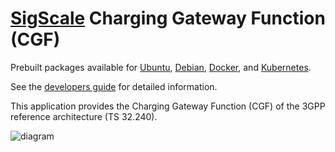 # [SigScale](http://www.sigscale.org) Charging Gateway Function (CGF)

Prebuilt packages available for
[Ubuntu](https://github.com/sigscale/cgf/blob/main/README.ubuntu.md),
[Debian](https://github.com/sigscale/cgf/blob/main/README.debian.md),
[Docker](https://github.com/sigscale/cgf/blob/main/README.docker.md),
and
[Kubernetes](https://github.com/sigscale/cgf/blob/main/README.kubernetes.md).

See the
[developers guide](https://storage.googleapis.com/cgf.sigscale.org/debian-bookworm/lib/cgf/doc/index.html)
for detailed information.

This application provides the Charging Gateway Function (CGF) of the
3GPP reference architecture (TS 32.240).

![diagram](https://raw.githubusercontent.com/sigscale/cgf/main/doc/3gpp-architecture.svg)
